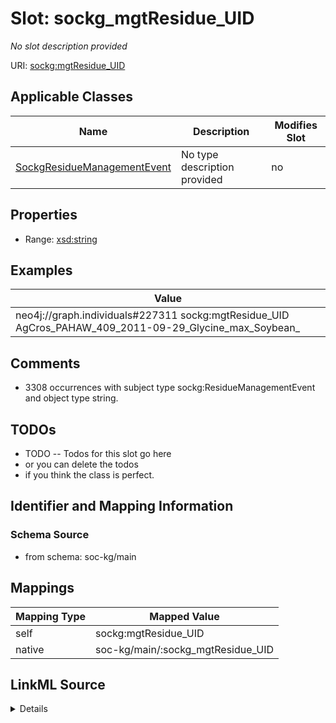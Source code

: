 

# Slot: sockg_mgtResidue_UID


_No slot description provided_





URI: [sockg:mgtResidue_UID](http://www.semanticweb.org/sockg/ontologies/2024/0/soil-carbon-ontology/mgtResidue_UID)



<!-- no inheritance hierarchy -->





## Applicable Classes

| Name | Description | Modifies Slot |
| --- | --- | --- |
| [SockgResidueManagementEvent](../classes/SockgResidueManagementEvent.md) | No type description provided |  no  |







## Properties

* Range: [xsd:string](http://www.w3.org/2001/XMLSchema#string)






## Examples

| Value |
| --- |
| neo4j://graph.individuals#227311 sockg:mgtResidue_UID AgCros_PAHAW_409_2011-09-29_Glycine_max_Soybean_ |

## Comments

* 3308 occurrences with subject type sockg:ResidueManagementEvent and object type string.

## TODOs

* TODO -- Todos for this slot go here
* or you can delete the todos
* if you think the class is perfect.

## Identifier and Mapping Information







### Schema Source


* from schema: soc-kg/main




## Mappings

| Mapping Type | Mapped Value |
| ---  | ---  |
| self | sockg:mgtResidue_UID |
| native | soc-kg/main/:sockg_mgtResidue_UID |




## LinkML Source

<details>
```yaml
name: sockg_mgtResidue_UID
description: No slot description provided
todos:
- TODO -- Todos for this slot go here
- or you can delete the todos
- if you think the class is perfect.
comments:
- 3308 occurrences with subject type sockg:ResidueManagementEvent and object type
  string.
examples:
- value: neo4j://graph.individuals#227311 sockg:mgtResidue_UID AgCros_PAHAW_409_2011-09-29_Glycine_max_Soybean_
from_schema: soc-kg/main
rank: 1000
slot_uri: sockg:mgtResidue_UID
alias: sockg_mgtResidue_UID
domain_of:
- sockg_ResidueManagementEvent
range: string

```
</details>